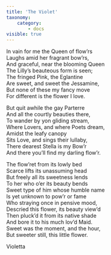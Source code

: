 ```yaml
---
title: 'The Violet'
taxonomy:
    category:
        - docs
visible: true
---
```


In vain for me the Queen of flow’rs  
Laughs amid her fragrant bow’rs,  
And graceful, near the blooming Queen  
The Lilly’s beauteous form is seen;  
The fringed Pink, the Eglantine  
Are sweet, and sweet the Jessamine,  
But none of these my fancy move  
For different is the flower I love.  
  
But quit awhile the gay Parterre  
And all the courtly beauties there,  
To wander by yon gliding stream,  
Where Lovers, and where Poets dream,  
Amidst the leafy canopy  
Sits Love, and sings their lullaby,  
There dearest Stella is my Bow’r  
And there you’ll find my darling flow’r.  
  
The flow’ret from its lowly bed  
Scarce lifts its unassuming head  
But freely all its sweetness lends  
To her who o’er its beauty bends  
Sweet type of him whose humble name  
Is yet unknown to pow’r or fame  
Who straying once in pensive mood,  
Descried this flower, its beauty view’d  
Then pluck’d it from its native shade  
And bore it to his much lov’d Maid.  
Sweet was the moment, and the hour,  
But sweeter still, this little flower.  
  
Violetta